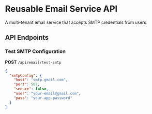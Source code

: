 # Reusable Email Service API

A multi-tenant email service that accepts SMTP credentials from users.

## API Endpoints

### Test SMTP Configuration
**POST** `/api/email/test-smtp`
```json
{
  "smtpConfig": {
    "host": "smtp.gmail.com",
    "port": 587,
    "secure": false,
    "user": "your-email@gmail.com",
    "pass": "your-app-password"
  }
}